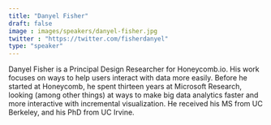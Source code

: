 ```yaml
---
title: "Danyel Fisher"
draft: false
image : images/speakers/danyel-fisher.jpg
twitter : "https://twitter.com/fisherdanyel"
type: "speaker"
---
```


Danyel Fisher is a Principal Design Researcher for Honeycomb.io. His work focuses on ways to help users interact with data more easily. Before he started at Honeycomb, he spent thirteen years at Microsoft Research, looking (among other things) at ways to make big data analytics faster and more interactive with incremental visualization. He received his MS from UC Berkeley, and his PhD from UC Irvine.


